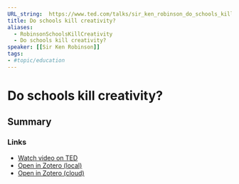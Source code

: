 ```yaml
---
URL_string:  https://www.ted.com/talks/sir_ken_robinson_do_schools_kill_creativity
title: Do schools kill creativity?
aliases:
  - RobinsonSchoolsKillCreativity
  - Do schools kill creativity?
speaker: [[Sir Ken Robinson]]
tags: 
- #topic/education
---
```

# Do schools kill creativity?
## Summary

### Links
- [Watch video on TED](https://www.ted.com/talks/sir_ken_robinson_do_schools_kill_creativity)
- [Open in Zotero (local)](zotero://select/library/items/35HNSTKR)
- [Open in Zotero (cloud)](http://zotero.org/users/8012208/items/35HNSTKR)